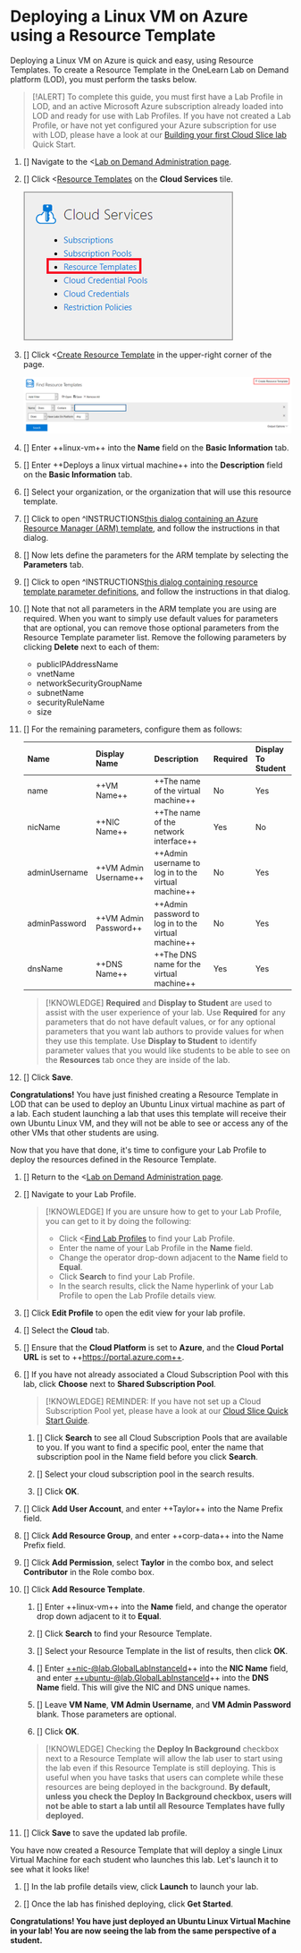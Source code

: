 # Deploying a Linux VM on Azure using a Resource Template

Deploying a Linux VM on Azure is quick and easy, using Resource Templates. To create a Resource Template in the OneLearn Lab on Demand platform (LOD), you must perform the tasks below.

> [!ALERT] To complete this guide, you must first have a Lab Profile in LOD, and an active Microsoft Azure subscription already loaded into LOD and ready for use with Lab Profiles. If you have not created a Lab Profile, or have not yet configured your Azure subscription for use with LOD, please have a look at our [Building your first Cloud Slice lab](../../../lod-home.md#/building-your-first-cloud-slice-lab) Quick Start.

1. [] Navigate to the <[Lab on Demand Administration page](/Admin).

1. [] Click <[Resource Templates](/CloudTemplate) on the **Cloud Services** tile.

    ![Resource Templates](../cloud-slice/images/lod-open-cloud-resource-templates.png)

1. [] Click <[Create Resource Template](/CloudTemplate/Create) in the upper-right corner of the page.

    ![Create Resource Template](../cloud-slice/images/lod-create-cloud-resource-template.png)

1. [] Enter ++linux-vm++ into the **Name** field on the **Basic Information** tab.

1. [] Enter ++Deploys a linux virtual machine++ into the **Description** field on the **Basic Information** tab.

1. [] Select your organization, or the organization that will use this resource template.

1. [] Click to open ^INSTRUCTIONS[this dialog containing an Azure Resource Manager (ARM) template](sample-resource-template.md), and follow the instructions in that dialog.

1. [] Now lets define the parameters for the ARM template by selecting the **Parameters** tab.

1. [] Click to open ^INSTRUCTIONS[this dialog containing resource template parameter definitions](parameters-example.md), and follow the instructions in that dialog.

1. [] Note that not all parameters in the ARM template you are using are required. When you want to simply use default values for parameters that are optional, you can remove those optional parameters from the Resource Template parameter list. Remove the following parameters by clicking **Delete** next to each of them:

    - publicIPAddressName
    - vnetName
    - networkSecurityGroupName
    - subnetName
    - securityRuleName
    - size

1. [] For the remaining parameters, configure them as follows: 

    |Name|Display Name|Description|Required|Display To Student|
    |--|--|--|--|--|
    |name|++VM Name++|++The name of the virtual machine++|No|Yes|
    |nicName|++NIC Name++|++The name of the network interface++|Yes|No|
    |adminUsername|++VM Admin Username++|++Admin username to log in to the virtual machine++|No|Yes|
    |adminPassword|++VM Admin Password++|++Admin password to log in to the virtual machine++|No|Yes|
    |dnsName|++DNS Name++|++The DNS name for the virtual machine++|Yes|Yes|

    > [!KNOWLEDGE] **Required** and **Display to Student** are used to assist with the user experience of your lab. Use **Required** for any parameters that do not have default values, or for any optional parameters that you want lab authors to provide values for when they use this template. Use **Display to Student** to identify parameter values that you would like students to be able to see on the **Resources** tab once they are inside of the lab.

1. [] Click **Save**.

**Congratulations!** You have just finished creating a Resource Template in LOD that can be used to deploy an Ubuntu Linux virtual machine as part of a lab. Each student launching a lab that uses this template will receive their own Ubuntu Linux VM, and they will not be able to see or access any of the other VMs that other students are using.

Now that you have that done, it's time to configure your Lab Profile to deploy the resources defined in the Resource Template.

1. [] Return to the <[Lab on Demand Administration page](/Admin).

1. [] Navigate to your Lab Profile.

    > [!KNOWLEDGE] If you are unsure how to get to your Lab Profile, you can get to it by doing the following:
    > - Click <[Find Lab Profiles](/LabProfile) to find your Lab Profile. 
    > - Enter the name of your Lab Profile in the **Name** field.
    > - Change the operator drop-down adjacent to the **Name** field to **Equal**.
    > - Click **Search** to find your Lab Profile. 
    > - In the search results, click the Name hyperlink of your Lab Profile to open the Lab Profile details view.

1. [] Click **Edit Profile** to open the edit view for your lab profile. 

1. [] Select the **Cloud** tab. 

1. [] Ensure that the **Cloud Platform** is set to **Azure**, and the **Cloud Portal URL** is set to ++https://portal.azure.com++.

1. [] If you have not already associated a Cloud Subscription Pool with this lab, click **Choose** next to **Shared Subscription Pool**.

    > [!KNOWLEDGE] REMINDER: If you have not set up a Cloud Subscription Pool yet, please have a look at our [Cloud Slice Quick Start Guide](/lod/quick-starts/cloud-slice/add-subscription-into-lod.md).

    1. [] Click **Search** to see all Cloud Subscription Pools that are available to you. If you want to find a specific pool, enter the name that subscription pool in the Name field before you click **Search**.

    1. [] Select your cloud subscription pool in the search results.
    
    1. [] Click **OK**.

1. [] Click **Add User Account**, and enter ++Taylor++ into the Name Prefix field.

1. [] Click **Add Resource Group**, and enter ++corp-data++ into the Name Prefix field.

1. [] Click **Add Permission**, select **Taylor** in the combo box, and select **Contributor** in the Role combo box.

1. [] Click **Add Resource Template**.

    1. [] Enter ++linux-vm++ into the **Name** field, and change the operator drop down adjacent to it to **Equal**. 

    1. [] Click **Search** to find your Resource Template.

    1. [] Select your Resource Template in the list of results, then click **OK**.

    1. [] Enter ++nic-@lab.GlobalLabInstanceId++ into the **NIC Name** field, and enter ++ubuntu-@lab.GlobalLabInstanceId++ into the **DNS Name** field. This will give the NIC and DNS unique names.

    1. [] Leave **VM Name**, **VM Admin Username**, and **VM Admin Password** blank. Those parameters are optional.

    1. [] Click **OK**.

    > [!KNOWLEDGE] Checking the **Deploy In Background** checkbox next to a Resource Template will allow the lab user to start using the lab even if this Resource Template is still deploying. This is useful when you have tasks that users can complete while these resources are being deployed in the background. **By default, unless you check the Deploy In Background checkbox, users will not be able to start a lab until all Resource Templates have fully deployed.**

1. [] Click **Save** to save the updated lab profile. 

You have now created a Resource Template that will deploy a single Linux Virtual Machine for each student who launches this lab. Let's launch it to see what it looks like!

1. [] In the lab profile details view, click **Launch** to launch your lab.

1. [] Once the lab has finished deploying, click **Get Started**.

**Congratulations! You have just deployed an Ubuntu Linux Virtual Machine in your lab! You are now seeing the lab from the same perspective of a student.**
